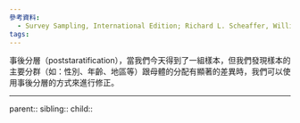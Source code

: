 ```yaml
---
參考資料:
  - Survey Sampling, International Edition; Richard L. Scheaffer, William Mendenhall. III
tags:
---
```

事後分層（poststaratification），當我們今天得到了一組樣本，但我們發現樣本的主要分群（如：性別、年齡、地區等）跟母體的分配有顯著的差異時，我們可以使用事後分層的方式來進行修正。
- - -
parent::
sibling::
child::